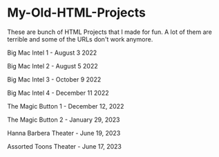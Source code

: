 # My-Old-HTML-Projects

These are bunch of HTML Projects that I made for fun. A lot of them are terrible and some of the URLs don't work anymore.

Big Mac Intel 1 - August 3 2022

Big Mac Intel 2 - August 5 2022

Big Mac Intel 3 - October 9 2022

Big Mac Intel 4 - December 11 2022

The Magic Button 1 - December 12, 2022

The Magic Button 2 - January 29, 2023

Hanna Barbera Theater - June 19, 2023

Assorted Toons Theater - June 17, 2023


